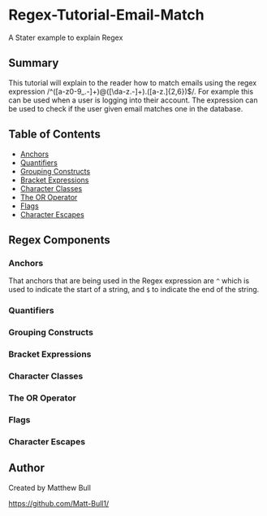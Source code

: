 # Regex-Tutorial-Email-Match

A Stater example to explain Regex

## Summary

This tutorial will explain to the reader how to match emails using the regex expression /^([a-z0-9_\.-]+)@([\da-z\.-]+)\.([a-z\.]{2,6})$/. 
For example this can be used when a user is logging into their account. The expression can be used to check if the user given email matches one in the database.

## Table of Contents

- [Anchors](#anchors)
- [Quantifiers](#quantifiers)
- [Grouping Constructs](#grouping-constructs)
- [Bracket Expressions](#bracket-expressions)
- [Character Classes](#character-classes)
- [The OR Operator](#the-or-operator)
- [Flags](#flags)
- [Character Escapes](#character-escapes)

## Regex Components

### Anchors

That anchors that are being used in the Regex expression are `^` which is used to indicate the start of a string, and `$` to indicate the end of the string.

### Quantifiers

### Grouping Constructs

### Bracket Expressions

### Character Classes

### The OR Operator

### Flags

### Character Escapes

## Author

Created by Matthew Bull

https://github.com/Matt-Bull1/